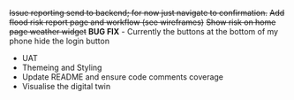 ~~Issue reporting send to backend; for now just navigate to confirmation.~~
~~Add flood risk report page and workflow (see wireframes)~~
~~Show risk on home page weather widget~~
**BUG FIX** - Currently the buttons at the bottom of my phone hide the login button

- UAT
- Themeing and Styling
- Update README and ensure code comments coverage
- Visualise the digital twin
